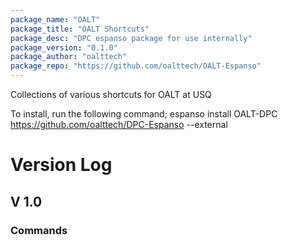 ```yaml
---
package_name: "OALT"
package_title: "OALT Shortcuts"
package_desc: "DPC espanso package for use internally"
package_version: "0.1.0"
package_author: "oalttech"
package_repo: "https://github.com/oalttech/OALT-Espanso"
---
```

Collections of various shortcuts for OALT at USQ

To install, run the following command;
		espanso install OALT-DPC https://github.com/oalttech/DPC-Espanso --external

# Version Log
## V 1.0
### Commands